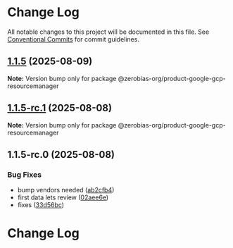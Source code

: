 # Change Log

All notable changes to this project will be documented in this file.
See [Conventional Commits](https://conventionalcommits.org) for commit guidelines.

## [1.1.5](https://github.com/zerobias-org/product/compare/@zerobias-org/product-google-gcp-resourcemanager@1.1.5-rc.1...@zerobias-org/product-google-gcp-resourcemanager@1.1.5) (2025-08-09)

**Note:** Version bump only for package @zerobias-org/product-google-gcp-resourcemanager





## [1.1.5-rc.1](https://github.com/zerobias-org/product/compare/@zerobias-org/product-google-gcp-resourcemanager@1.1.5-rc.0...@zerobias-org/product-google-gcp-resourcemanager@1.1.5-rc.1) (2025-08-08)

**Note:** Version bump only for package @zerobias-org/product-google-gcp-resourcemanager





## 1.1.5-rc.0 (2025-08-08)


### Bug Fixes

* bump vendors needed ([ab2cfb4](https://github.com/zerobias-org/product/commit/ab2cfb4a9cf2e3008e08b068f98011fec096c932))
* first data lets review ([02aee6e](https://github.com/zerobias-org/product/commit/02aee6e8c4f11675de7c63a00f4c8254a67a4dd7))
* fixes ([33d56bc](https://github.com/zerobias-org/product/commit/33d56bcaedf3fa5e3939a33c0fb57eda53539d05))





# Change Log
